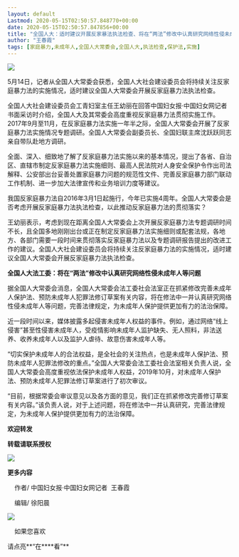 ```yaml
---
layout: default
Lastmod: 2020-05-15T02:50:57.848770+00:00
date: 2020-05-15T02:50:57.847856+00:00
title: "全国人大：适时建议开展反家暴法执法检查、将在“两法”修改中认真研究网络性侵未成年人等问题"
author: "王春霞"
tags: [家庭暴力,未成年人,全国人大常委会,全国人大,执法检查,保护法,实施]
---
```


![](https://images.weserv.nl/?url=https%3A//mmbiz.qpic.cn/mmbiz_png/afwZ12xXic2VaCpia24I8wF1ibibxwoib8zqubfOJX3m8uzIJJ0PIxX5cxSIpHHmF8Jm5u4v6ourDdn799A4KeVm99Q/640%3Fwx_fmt%3Dpng)  

5月14日，记者从全国人大常委会获悉，全国人大社会建设委员会将持续关注反家庭暴力法的实施情况，适时建议全国人大常委会开展反家庭暴力法执法检查。

全国人大社会建设委员会工青妇室主任王幼丽在回答中国妇女报·中国妇女网记者书面采访时介绍，全国人大及其常委会高度重视反家庭暴力法贯彻实施工作。2017年9月至11月，在反家庭暴力法实施一年半之际，全国人大常委会开展了反家庭暴力法实施情况专题调研。全国人大常委会副委员长、全国妇联主席沈跃跃同志亲自带队赴地方调研。

全面、深入、细致地了解了反家庭暴力法实施以来的基本情况，提出了各省、自治区、直辖市制定反家庭暴力法实施细则、最高人民法院对人身安全保护令作出司法解释、公安部出台妥善处置家庭暴力问题的规范性文件、完善反家庭暴力部门联动工作机制、进一步加大法律宣传和业务培训力度等建议。

我国反家庭暴力法自2016年3月1日起施行，今年已实施4周年。全国人大常委会是否考虑开展反家庭暴力法执法检查，以此推动反家庭暴力法的贯彻落实？

王幼丽表示，考虑到现在距离全国人大常委会上次开展反家庭暴力法专题调研时间不长，且全国多地刚刚出台或正在制定反家庭暴力法实施细则或配套法规，各地方、各部门需要一段时间来贯彻落实反家庭暴力法以及专题调研报告提出的改进工作的建议。全国人大社会建设委员会将持续关注反家庭暴力法的实施情况，适时建议全国人大常委会开展反家庭暴力法执法检查。

**全国人大法工委：将在“两法”修改中认真研究网络性侵未成年人等问题**

据全国人大常委会消息，全国人大常委会法工委社会法室正在抓紧修改完善未成年人保护法、预防未成年人犯罪法修订草案有关内容，将在修法中一并认真研究网络性侵未成年人等问题，完善法律规定，为未成年人保护提供更加有力的法治保障。

近一段时间以来，媒体披露多起侵害未成年人权益的事件。例如，通过网络“线上侵害”甚至性侵害未成年人，受疫情影响未成年人监护缺失、无人照料，非法送养、收养未成年人以及监护人虐待、故意伤害未成年人等。

“切实保护未成年人的合法权益，是全社会的关注热点，也是未成年人保护法、预防未成年人犯罪法修改的重点。”全国人大常委会法工委社会法室相关负责人说，全国人大常委会高度重视依法保护未成年人权益，2019年10月，对未成年人保护法、预防未成年人犯罪法修订草案进行了初次审议。

“目前，根据常委会审议意见以及各方面的意见，我们正在抓紧修改完善修订草案有关内容。”该负责人说，对于上述问题，将在修法中一并认真研究，完善法律规定，为未成年人保护提供更加有力的法治保障。

  

**欢迎转发**

  

**转载请联系授权**

  

![](https://images.weserv.nl/?url=https%3A//mmbiz.qpic.cn/mmbiz_gif/afwZ12xXic2VaCpia24I8wF1ibibxwoib8zqurNia3P4JWlYRshKk7hicgjjU8tI1nIgNYfkAibH2vqXjtOo0OxBmuUOsg/640%3Fwx_fmt%3Dgif)

**更多内容**

  

    作者/ 中国妇女报·中国妇女网记者  王春霞

    编辑/ 徐阳晨

![](https://images.weserv.nl/?url=https%3A//mmbiz.qpic.cn/mmbiz_gif/t2L1SfJsSe2Y7HFCQgXxx1F1TTY0fias8NfPSuTLJv3k55yLmAPf6gibnBGpt6XW4DhO6f4oJP8AAsJAdYnl6ulQ/640%3Fwx_fmt%3Dgif)

    如果您喜欢

请点亮**“在****看”**

